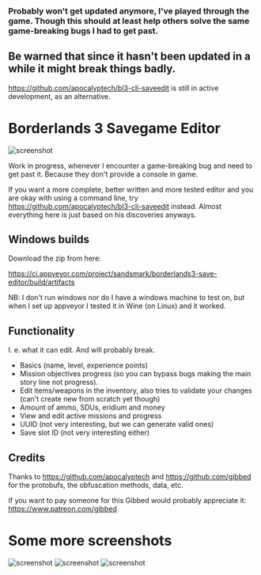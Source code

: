 ### Probably won't get updated anymore, I've played through the game. Though this should at least help others solve the same game-breaking bugs I had to get past.

## Be warned that since it hasn't been updated in a while it might break things badly.

https://github.com/apocalyptech/bl3-cli-saveedit is still in active development, as an alternative.

Borderlands 3 Savegame Editor
=============================

![screenshot](/doc/screenshot.png)



Work in progress, whenever I encounter a game-breaking bug and need to get past
it. Because they don't provide a console in game.

If you want a more complete, better written and more tested editor and you are
okay with using a command line, try
https://github.com/apocalyptech/bl3-cli-saveedit instead. Almost everything
here is just based on his discoveries anyways.


## Windows builds

Download the zip from here:

https://ci.appveyor.com/project/sandsmark/borderlands3-save-editor/build/artifacts

NB: I don't run windows nor do I have a windows machine to test on, but when I
set up appveyor I tested it in Wine (on Linux) and it worked.


## Functionality

I. e. what it can edit. And will probably break.

 - Basics (name, level, experience points)
 - Mission objectives progress (so you can bypass bugs making the main story line not progress).
 - Edit items/weapons in the inventory, also tries to validate your changes (can't create new from scratch yet though)
 - Amount of ammo, SDUs, eridium and money
 - View and edit active missions and progress
 - UUID (not very interesting, but we can generate valid ones)
 - Save slot ID (not very interesting either)


## Credits

Thanks to https://github.com/apocalyptech and https://github.com/gibbed for the
protobufs, the obfuscation methods, data, etc.

If you want to pay someone for this Gibbed would probably appreciate it:
https://www.patreon.com/gibbed

# Some more screenshots
![screenshot](/doc/screenshot-inventory.png)
![screenshot](/doc/screenshot-consumables.png)
![screenshot](/doc/screenshot-missions.png)
